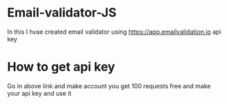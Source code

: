 # Email-validator-JS

In this I hvae created email validator using
https://app.emailvalidation.io api key

# How to get api key

Go in above link and make account you get 100 requests free and make your api key and use it
